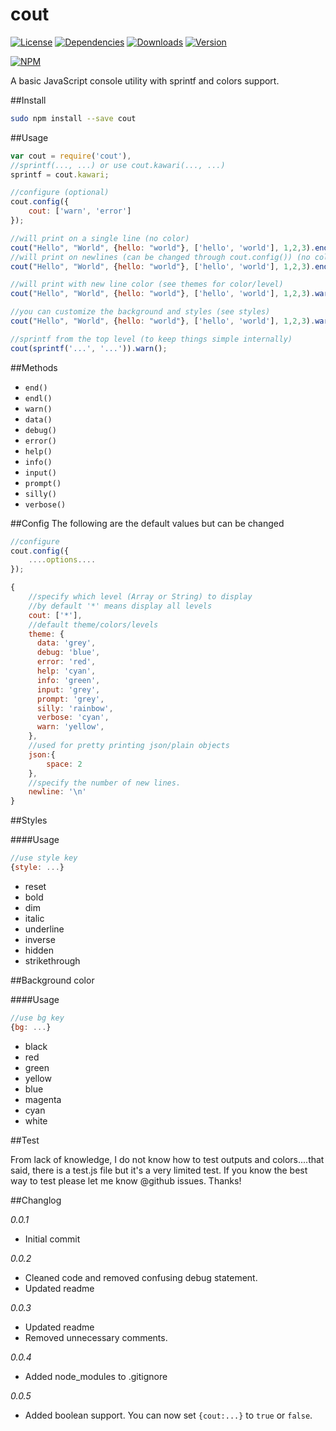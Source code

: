 cout
====
[![License](http://img.shields.io/npm/l/cout.svg)](http://img.shields.io/npm/l/cout.svg)
[![Dependencies](http://img.shields.io/david/iwatakeshi/cout.svg)](http://img.shields.io/david/iwatakeshi/cout.svg)
[![Downloads](http://img.shields.io/npm/dm/cout.svg)](http://img.shields.io/npm/dm/cout.svg)
[![Version](http://img.shields.io/npm/v/cout.svg)](http://img.shields.io/npm/v/cout.svg)

[![NPM](https://nodei.co/npm/cout.png?downloads=true&downloadRank=true&stars=true)](https://nodei.co/npm/cout/)

A basic JavaScript console utility with sprintf and colors support.

##Install

```bash
sudo npm install --save cout
```

##Usage

```js
var cout = require('cout'),
//sprintf(..., ...) or use cout.kawari(..., ...)
sprintf = cout.kawari;

//configure (optional)
cout.config({
	cout: ['warn', 'error']
});

//will print on a single line (no color)
cout("Hello", "World", {hello: "world"}, ['hello', 'world'], 1,2,3).end();
//will print on newlines (can be changed through cout.config()) (no color)
cout("Hello", "World", {hello: "world"}, ['hello', 'world'], 1,2,3).endl();

//will print with new line color (see themes for color/level)
cout("Hello", "World", {hello: "world"}, ['hello', 'world'], 1,2,3).warn();

//you can customize the background and styles (see styles)
cout("Hello", "World", {hello: "world"}, ['hello', 'world'], 1,2,3).warn({bg: 'green', style: 'bold'});

//sprintf from the top level (to keep things simple internally)
cout(sprintf('...', '...')).warn();
```

##Methods

* `end()`
* `endl()`
* `warn()`
* `data()`
* `debug()`
* `error()`
* `help()`
* `info()`
* `input()`
* `prompt()`
* `silly()`
* `verbose()`

##Config
The following are the default values but can be changed

```js
//configure
cout.config({
	....options....
});

{
	//specify which level (Array or String) to display
	//by default '*' means display all levels
	cout: ['*'],
	//default theme/colors/levels
	theme: {
	  data: 'grey',
	  debug: 'blue',
	  error: 'red',
	  help: 'cyan',
	  info: 'green',
	  input: 'grey',
	  prompt: 'grey',
	  silly: 'rainbow',
	  verbose: 'cyan',
	  warn: 'yellow',
	},
	//used for pretty printing json/plain objects
	json:{
	    space: 2
	},
	//specify the number of new lines.
	newline: '\n'
}


```

##Styles

####Usage

```js
//use style key
{style: ...}
```

* reset
* bold
* dim
* italic
* underline
* inverse
* hidden
* strikethrough

##Background color

####Usage

```js
//use bg key
{bg: ...}
```
* black
* red
* green
* yellow
* blue
* magenta
* cyan
* white


##Test

From lack of knowledge, I do not know how to test outputs and colors....that said, there is a test.js file but it's a very limited test. If you know the best way to test please let me know @github issues. Thanks!

##Changlog

*0.0.1*

* Initial commit

*0.0.2*

* Cleaned code and removed confusing debug statement.
* Updated readme

*0.0.3*

* Updated readme
* Removed unnecessary comments.

*0.0.4*

* Added node_modules to .gitignore

*0.0.5*

* Added boolean support. You can now set `{cout:...}` to `true` or `false`.
